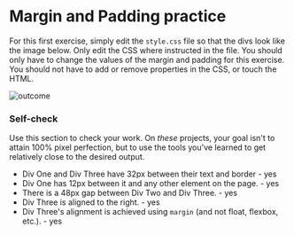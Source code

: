 # Margin and Padding practice

For this first exercise, simply edit the `style.css` file so that the divs look like the image below. Only edit the CSS where instructed in the file.  You should only have to change the values of the margin and padding for this exercise. You should not have to add or remove properties in the CSS, or touch the HTML.

![outcome](./desired-outcome.png)

### Self-check 
Use this section to check your work. On _these_ projects, your goal isn't to attain 100% pixel perfection, but to use the tools you've learned to get relatively close to the desired output.

- Div One and Div Three have 32px between their text and border - yes
- Div One has 12px between it and any other element on the page. - yes
- There is a 48px gap between Div Two and Div Three. - yes
- Div Three is aligned to the right. - yes
- Div Three's alignment is achieved using `margin` (and not float, flexbox, etc.). - yes